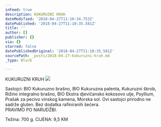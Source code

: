 ```yaml
---
inFeed: true
description: KUKURUZNI KRUH
dateModified: '2018-04-27T11:10:34.753Z'
datePublished: '2018-04-27T11:10:35.581Z'
title: ''
author: []
publisher: {}
via: {}
starred: false
datePublishedOriginal: '2018-04-27T11:10:35.581Z'
sourcePath: _posts/2018-04-27-kukuruzni-kruh.md
_type: Blurb

---
```

KUKURUZNI KRUH
![](https://the-grid-user-content.s3-us-west-2.amazonaws.com/73cd7a06-5815-4333-b383-dce830d0d0d1.jpg)

Sastojci: BIO Kukuruzno brašno, BIO Kukuruzna palenta, Kukuruzni škrob, Rižino integralno brašno, BIO Ekstra djevičansko kokosovo ulje, Psyllium, Prašak za pecivo vinskog kamena, Morska sol. Ovi sastojci prirodno ne sadrže gluten. Bez dodatka rafiniranih šećera.  
PRAVIMO PO NARUDŽBI. 

Težina: 700 g. CIJENA: 9,5 KM